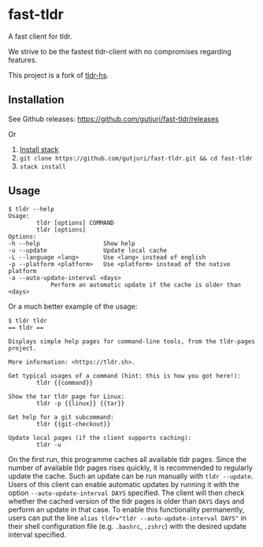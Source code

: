 # fast-tldr

A fast client for tldr.

We strive to be the fastest tldr-client with no compromises regarding features.

This project is a fork of [tldr-hs](https://github.com/psibi/tldr-hs/).

## Installation

See Github releases: https://github.com/gutjuri/fast-tldr/releases

Or

1. [Install stack](https://docs.haskellstack.org/en/stable/README/#how-to-install)
2. `git clone https://github.com/gutjuri/fast-tldr.git && cd fast-tldr`
2. `stack install`

## Usage

``` shellsession
$ tldr --help
Usage:
        tldr [options] COMMAND
        tldr [options]
Options:
-h --help                  Show help
-u --update                Update local cache
-L --language <lang>       Use <lang> instead of english
-p --platform <platform>   Use <platform> instead of the native platform
-a --auto-update-interval <days>
            Perform an automatic update if the cache is older than <days>
```

Or a much better example of the usage:

``` shellsession
$ tldr tldr
== tldr ==

Displays simple help pages for command-line tools, from the tldr-pages project.

More information: <https://tldr.sh>.

Get typical usages of a command (hint: this is how you got here!):
        tldr {{command}}

Show the tar tldr page for Linux:
        tldr -p {{linux}} {{tar}}

Get help for a git subcommand:
        tldr {{git-checkout}}

Update local pages (if the client supports caching):
        tldr -u
```

On the first run, this programme caches all available tldr pages. 
Since the number of available tldr pages rises quickly, it is recommended to regularly update the cache. 
Such an update can be run manually with `tldr --update`. 
Users of this client can enable automatic updates by running it with the option `--auto-update-interval DAYS` specified.
The client will then check whether the cached version of the tldr pages is older than `DAYS` days and perform an update in that case.
To enable this functionality permanently, users can put the line `alias tldr="tldr --auto-update-interval DAYS"` in their shell configuration file (e.g. `.bashrc`, `.zshrc`) with the desired update interval specified.
